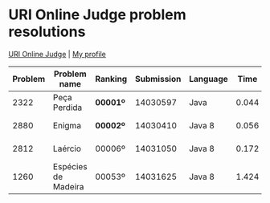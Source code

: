 # URI Online Judge problem resolutions

[URI Online Judge](https://www.urionlinejudge.com.br) | [My profile](https://www.urionlinejudge.com.br/judge/pt/profile/349069)

| Problem | Problem name | Ranking | Submission | Language | Time | Submission date |
|------|---------------------|--------|----------|--------|-------|-------------------|
| 2322 | Peça Perdida        | **00001º** | 14030597 | Java   | 0.044 | 30/04/19 23:32:20 |
| 2880 | Enigma              | **00002º** | 14030410 | Java 8 | 0.056 | 30/04/19 23:01:37 |
| 2812 | Laércio             | 00006º | 14031050 | Java 8 | 0.172 | 01/05/19 00:03:56 |
| 1260 | Espécies de Madeira | 00053º | 14031625 | Java 8 | 1.424 | 01/05/19 01:10:08 |
